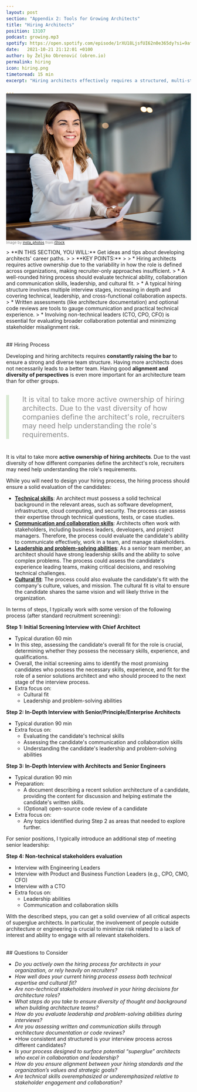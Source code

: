 ```yaml
---
layout: post
section: "Appendix 2: Tools for Growing Architects"
title: "Hiring Architects"
position: 13107
podcast: growing.mp3
spotify: https://open.spotify.com/episode/1rXU18LjsfUI62n0e365dy?si=9af1d564c5c445ae
date:   2021-10-21 21:12:01 +0100
author: by Željko Obrenović (obren.io)
permalink: hiring
icon: hiring.png
timetoread: 15 min
excerpt: "Hiring architects effectively requires a structured, multi-stage process that evaluates both technical and interpersonal skills while ensuring alignment with organizational culture and leadership expectations."

---
```

<img style="margin-top: -20px; width: 100%; height: 400px; object-fit: cover" 
     src="assets/images/istock/iStock-2004890520.jpg">
<div style="font-size: 70%; margin-top: -16px; color: grey; margin-bottom: 12px">
Image by <a target="_blank" href="https://www.istockphoto.com/en/portfolio/insta_photos">insta_photos</a> from <a target="_blank" href="https://www.istockphoto.com/">iStock</a>
</div>
> **IN THIS SECTION, YOU WILL:**  Get ideas and tips about developing architects' career paths.
> 
> **KEY POINTS:**
>
> * Hiring architects requires active ownership due to the variability in how the role is defined across organizations, making recruiter-only approaches insufficient.
> * A well-rounded hiring process should evaluate technical ability, collaboration and communication skills, leadership, and cultural fit.
> * A typical hiring structure involves multiple interview stages, increasing in depth and covering technical, leadership, and cross-functional collaboration aspects.
> * Written assessments (like architecture documentation) and optional code reviews are tools to gauge communication and practical technical experience.
> * Involving non-technical leaders (CTO, CPO, CFO) is essential for evaluating broader collaboration potential and minimizing stakeholder misalignment risk.
<style>
 .quote {
     border-left: 8px solid #d9ead3;
     padding-left: 36px;
     margin-top: 30px;
     margin-bottom: 40px;
     font-size: 140%;
     font-style: normal;
     color:#888;
 }
    @media only screen and (max-width: 768px) {
        [class="quote"] {
            display: none;
        }
    }

  h4 {
    margin-top: 32px;  
  }
</style>

<br>
## Hiring Process

Developing and hiring architects requires **constantly raising the bar** to ensure a strong and diverse team structure. Having more architects does not necessarily leads to a better team. Having good **alignment and diversity of perspectives** is even more important for an architecture team than for other groups.

<div class="quote">
It is vital to take more active ownership of hiring architects. Due to the vast diversity of how companies define the architect's role, recruiters may need help understanding the role's requirements. 
</div>

It is vital to take more **active ownership of hiring architects**. Due to the vast diversity of how different companies define the architect's role, recruiters may need help understanding the role's requirements.

While you will need to design your hiring process, the hiring process should ensure a solid evaluation of the candidates:
  * **[Technical skills](skills)**: An architect must possess a solid technical background in the relevant areas, such as software development, infrastructure, cloud computing, and security. The process can assess their expertise through technical questions, tests, or case studies.
  * **[Communication and collaboration skills](skills)**: Architects often work with stakeholders, including business leaders, developers, and project managers. Therefore, the process could evaluate the candidate's ability to communicate effectively, work in a team, and manage stakeholders.
  * **[Leadership and problem-solving abilities](impact)**: As a senior team member, an architect should have strong leadership skills and the ability to solve complex problems. The process could assess the candidate's experience leading teams, making critical decisions, and resolving technical challenges.
  * **[Cultural fit](leadership)**: The process could also evaluate the candidate's fit with the company's culture, values, and mission. The cultural fit is vital to ensure the candidate shares the same vision and will likely thrive in the organization.

In terms of steps, I typically work with some version of the following process (after standard recruitment screening):

**Step 1: Initial Screening Interview with Chief Architect**

* Typical duration 60 min
* In this step, assessing the candidate's overall fit for the role is crucial, determining whether they possess the necessary skills, experience, and qualifications. 
* Overall, the initial screening aims to identify the most promising candidates who possess the necessary skills, experience, and fit for the role of a senior solutions architect and who should proceed to the next stage of the interview process.
* Extra focus on:
  * Cultural fit
  * Leadership and problem-solving abilities
    
**Step 2: In-Depth Interview with Senior/Principle/Enterprise Architects**

* Typical duration 90 min
* Extra focus on:
  * Evaluating the candidate's technical skills
  * Assessing the candidate's communication and collaboration skills
  * Understanding the candidate's leadership and problem-solving abilities

**Step 3: In-Depth Interview with Architects and Senior Engineers**

* Typical duration 90 min
* Preparation:
  * A document describing a recent solution architecture of a candidate, providing the content for discussion and helping estimate the candidate's written skills.
  * (Optional) open-source code review of a candidate
* Extra focus on:
  * Any topics identified during Step 2 as areas that needed to explore further.
  
For senior positions, I typically introduce an additional step of meeting senior leadership:

**Step 4: Non-technical stakeholders evaluation**

* Interview with Engineering Leaders
* Interview with Product and Business Function Leaders (e.g., CPO, CMO, CFO)
* Interview with a CTO
* Extra focus on:
   * Leadership abilities
   * Communication and collaboration skills

With the described steps, you can get a solid overview of all critical aspects of superglue architects. In particular, the involvement of people outside architecture or engineering is crucial to minimize risk related to a lack of interest and ability to engage with all relevant stakeholders.


<br>
## Questions to Consider

* *Do you actively own the hiring process for architects in your organization, or rely heavily on recruiters?*
* *How well does your current hiring process assess both technical expertise and cultural fit?*
* *Are non-technical stakeholders involved in your hiring decisions for architecture roles?*
* *What steps do you take to ensure diversity of thought and background when building architecture teams?*
* *How do you evaluate leadership and problem-solving abilities during interviews?*
* *Are you assessing written and communication skills through architecture documentation or code reviews?*
* *How consistent and structured is your interview process across different candidates?
* *Is your process designed to surface potential “superglue” architects who excel in collaboration and leadership?*
* *How do you ensure alignment between your hiring standards and the organization’s values and strategic goals?*
* *Are technical skills overemphasized or underemphasized relative to stakeholder engagement and collaboration?*
